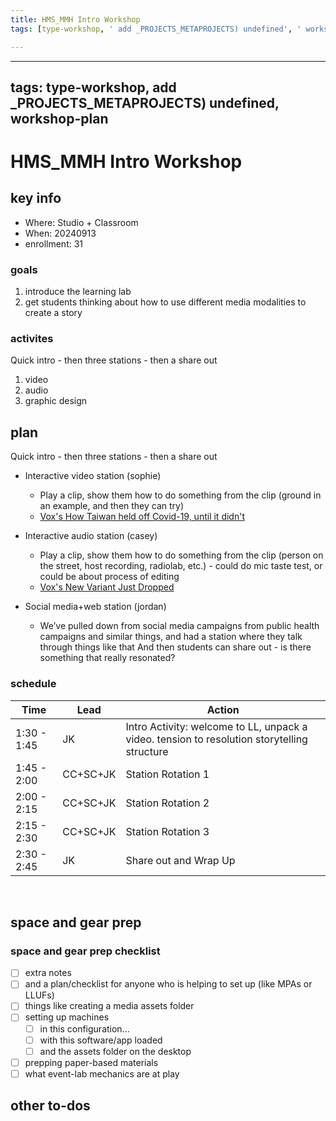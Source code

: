 ```yaml
---
title: HMS_MMH Intro Workshop
tags: [type-workshop, ' add _PROJECTS_METAPROJECTS) undefined', ' workshop-plan']

---
```


---
tags: type-workshop, add _PROJECTS_METAPROJECTS) undefined, workshop-plan
---


# HMS_MMH Intro Workshop 

## key info
- Where: Studio + Classroom
- When: 20240913
- enrollment: 31





### goals
1. introduce the learning lab
2. get students thinking about how to use different media modalities to create a story
### activites
Quick intro - then three stations - then a share out
1. video
2. audio
3. graphic design

## plan

Quick intro - then three stations - then a share out
- Interactive video station (sophie)
	- Play a clip, show them how to do something from the clip (ground in an example, and then they can try)
	- [Vox's How Taiwan held off Covid-19, until it didn't](https://youtu.be/0fhaEIlGux4)

- Interactive audio station (casey)
	- Play a clip, show them how to do something from the clip (person on the street, host recording, radiolab, etc.) - could do mic taste test, or could be about process of editing
	- [Vox's New Variant Just Dropped](https://megaphone.link/VMP9275753825)

- Social media+web station (jordan)
	- We’ve pulled down from social media campaigns from public health campaigns and similar things, and had a station where they talk through things like that
And then students can share out - is there something that really resonated?

### schedule

| Time | Lead|  Action |  
| -------- |------- | -------- | 
| 1:30  - 1:45  |JK|  Intro Activity: welcome to LL, unpack a video. tension to resolution storytelling structure   | 
| 1:45 - 2:00     |CC+SC+JK |  Station Rotation 1    | 
| 2:00 - 2:15    | CC+SC+JK | Station Rotation 2    | 
| 2:15 - 2:30     | CC+SC+JK | Station Rotation 3    | 
| 2:30 - 2:45     |JK |  Share out and Wrap Up    |  
 
## space and gear prep

### space and gear prep checklist
- [ ] extra notes
- [ ] and a plan/checklist for anyone who is helping to set up (like MPAs or LLUFs)
- [ ] things like creating a media assets folder
- [ ] setting up machines 
    - [ ] in this configuration...
    - [ ] with this software/app loaded
    - [ ] and the assets folder on the desktop
- [ ] prepping paper-based materials
- [ ] what event-lab mechanics are at play 

## other to-dos

